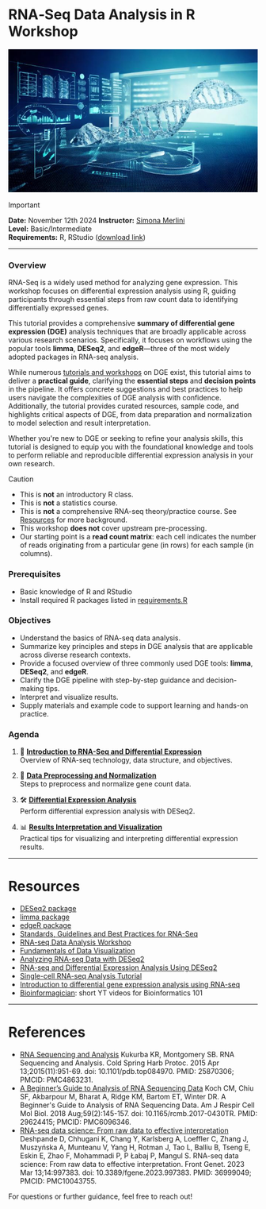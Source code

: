 # RNA‐Seq Data Analysis in R Workshop
![](https://github.com/merlinis12/RNA-Seq-Data-Analysis-in-R/blob/main/images/img_cover.jpg?raw=true)

> [!IMPORTANT]
> **Date:** November 12th 2024 
> **Instructor:** [Simona Merlini](https://merlinis12.github.io/merlinisimona.github.io/)  
> **Level:** Basic/Intermediate  
> **Requirements:** R, RStudio ([download link](https://rstudio-education.github.io/hopr/starting.html))  


***
### Overview
RNA-Seq is a widely used method for analyzing gene expression. This workshop focuses on differential expression analysis using R, guiding participants through essential steps from raw count data to identifying differentially expressed genes.

This tutorial provides a comprehensive **summary of differential gene expression (DGE)** analysis techniques that are broadly applicable across various research scenarios. Specifically, it focuses on workflows using the popular tools **limma**, **DESeq2**, and **edgeR**—three of the most widely adopted packages in RNA-seq analysis.

While numerous [tutorials and workshops](#resources) on DGE exist, this tutorial aims to deliver a **practical guide**, clarifying the **essential steps** and **decision points** in the pipeline. It offers concrete suggestions and best practices to help users navigate the complexities of DGE analysis with confidence. Additionally, the tutorial provides curated resources, sample code, and highlights critical aspects of DGE, from data preparation and normalization to model selection and result interpretation.

Whether you're new to DGE or seeking to refine your analysis skills, this tutorial is designed to equip you with the foundational knowledge and tools to perform reliable and reproducible differential expression analysis in your own research.

>[!CAUTION]
>- This is **not** an introductory R class.
>- This is **not** a statistics course.
>- This is **not** a comprehensive RNA-seq theory/practice course. See [Resources](#resources) for more background.
>- This workshop **does not** cover upstream pre-processing. 
>- Our starting point is a **read count matrix**: each cell indicates the number of reads originating from a particular gene (in rows) for each sample (in columns).

### Prerequisites
- Basic knowledge of R and RStudio
- Install required R packages listed in [requirements.R](https://github.com/merlinis12/RNA-Seq-Data-Analysis-in-R/blob/main/requirements.R)


### Objectives
- Understand the basics of RNA-seq data analysis.
- Summarize key principles and steps in DGE analysis that are applicable across diverse research contexts.
- Provide a focused overview of three commonly used DGE tools: **limma**, **DESeq2**, and **edgeR**.
- Clarify the DGE pipeline with step-by-step guidance and decision-making tips.
- Interpret and visualize results.
- Supply materials and example code to support learning and hands-on practice.


### Agenda
1. :dna: [**Introduction to RNA-Seq and Differential Expression**](https://github.com/merlinis12/RNA-Seq-Data-Analysis-in-R/wiki/1.Introduction-to-RNA%E2%80%90Seq-and-Differential-Expression-Analysis)  
   Overview of RNA-seq technology, data structure, and objectives.

2. :microscope: [**Data Preprocessing and Normalization**](https://github.com/merlinis12/RNA-Seq-Data-Analysis-in-R/wiki/2.-Data-Preprocessing-and-Normalization)  
   Steps to preprocess and normalize gene count data.

3. :hammer_and_wrench: [**Differential Expression Analysis**](https://github.com/merlinis12/RNA-Seq-Data-Analysis-in-R/wiki/3.Differential-Expression-Analysis)  
   Perform differential expression analysis with DESeq2.

4. :bar_chart: [**Results Interpretation and Visualization**](https://github.com/merlinis12/RNA-Seq-Data-Analysis-in-R/wiki/4.-Results-Interpretation-and-Visualization)  
   Practical tips for visualizing and interpreting differential expression results.




***


# Resources
- [DESeq2 package](https://bioconductor.org/packages/release/bioc/html/DESeq2.html)
- [limma package](https://bioconductor.org/packages/release/bioc/html/limma.html)
- [edgeR package](https://bioconductor.org/packages/release/bioc/html/edgeR.html)
- [Standards, Guidelines and Best Practices for RNA-Seq](https://genome.ucsc.edu/ENCODE/protocols/dataStandards/ENCODE_RNAseq_Standards_V1.0.pdf)
- [RNA-seq Data Analysis Workshop](https://bioconnector.github.io/workshops/r-rnaseq-airway.html#transformation)
- [Fundamentals of Data Visualization](https://github.com/ua-datalab/Bioinformatics/wiki/Fundamentals-of-Data-Visualization)
- [Analyzing RNA-seq Data with DESeq2](https://bioconductor.org/packages/devel/bioc/vignettes/DESeq2/inst/doc/DESeq2.html)
- [RNA-seq and Differential Expression Analysis Using DESeq2](https://github.com/ua-datalab/Bioinformatics/wiki/Differential-Expression-Analysis)
- [Single-cell RNA-seq Analysis Tutorial](https://www.sc-best-practices.org/introduction/prior_art.html)
- [Introduction to differential gene expression analysis using RNA-seq](http://www.bea.ki.se/documents/Intro2RNAseq.pdf)
- [Bioinformagician](https://www.youtube.com/@Bioinformagician): short YT videos for Bioinformatics 101

***

# References
- [RNA Sequencing and Analysis](https://pmc.ncbi.nlm.nih.gov/articles/PMC4863231/#:~:text=RNA%20sequencing%20(RNA%2DSeq),Crick%201958;%20Crick%201970) Kukurba KR, Montgomery SB. RNA Sequencing and Analysis. Cold Spring Harb Protoc. 2015 Apr 13;2015(11):951-69. doi: 10.1101/pdb.top084970. PMID: 25870306; PMCID: PMC4863231.
- [A Beginner’s Guide to Analysis of RNA Sequencing Data](https://pmc.ncbi.nlm.nih.gov/articles/PMC6096346/#:~:text=A%20major%20goal%20of%20RNA,unrelated%20to%20the%20designed%20experiment) Koch CM, Chiu SF, Akbarpour M, Bharat A, Ridge KM, Bartom ET, Winter DR. A Beginner's Guide to Analysis of RNA Sequencing Data. Am J Respir Cell Mol Biol. 2018 Aug;59(2):145-157. doi: 10.1165/rcmb.2017-0430TR. PMID: 29624415; PMCID: PMC6096346.
- [RNA-seq data science: From raw data to effective interpretation](https://www.frontiersin.org/journals/genetics/articles/10.3389/fgene.2023.997383/full) Deshpande D, Chhugani K, Chang Y, Karlsberg A, Loeffler C, Zhang J, Muszyńska A, Munteanu V, Yang H, Rotman J, Tao L, Balliu B, Tseng E, Eskin E, Zhao F, Mohammadi P, P Łabaj P, Mangul S. RNA-seq data science: From raw data to effective interpretation. Front Genet. 2023 Mar 13;14:997383. doi: 10.3389/fgene.2023.997383. PMID: 36999049; PMCID: PMC10043755.





For questions or further guidance, feel free to reach out!
